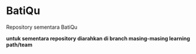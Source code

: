 # BatiQu
Repository sementara BatiQu

**untuk sementara repository diarahkan di branch masing-masing learning path/team**
